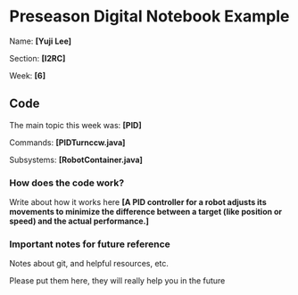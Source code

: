 # Preseason Digital Notebook Example
Name: **[Yuji Lee]**


Section: **[I2RC]**


Week: **[6]**




## Code


The main topic this week was: **[PID]**


Commands: **[PIDTurnccw.java]**


Subsystems: **[RobotContainer.java]**


### How does the code work?
Write about how it works here
**[A PID controller for a robot adjusts its movements to minimize the difference between a target (like position or speed) and the actual performance.]**



### Important notes for future reference
Notes about git, and helpful resources, etc.


Please put them here, they will really help you in the future
